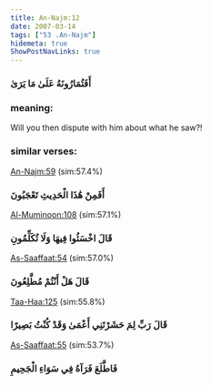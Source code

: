 ```yaml
---
title: An-Najm:12
date: 2007-03-14
tags: ["53 .An-Najm"]
hidemeta: true 
ShowPostNavLinks: true 
---
```

### أَفَتُمَارُونَهُ عَلَىٰ مَا يَرَىٰ
### meaning: 
Will you then dispute with him about what he saw?!
### similar verses: 

[An-Najm:59](/53/59) (sim:57.4%)

### أَفَمِنْ هَٰذَا الْحَدِيثِ تَعْجَبُونَ

[Al-Muminoon:108](/23/108) (sim:57.1%)

### قَالَ اخْسَئُوا فِيهَا وَلَا تُكَلِّمُونِ

[As-Saaffaat:54](/37/54) (sim:57.0%)

### قَالَ هَلْ أَنْتُمْ مُطَّلِعُونَ

[Taa-Haa:125](/20/125) (sim:55.8%)

### قَالَ رَبِّ لِمَ حَشَرْتَنِي أَعْمَىٰ وَقَدْ كُنْتُ بَصِيرًا

[As-Saaffaat:55](/37/55) (sim:53.7%)

### فَاطَّلَعَ فَرَآهُ فِي سَوَاءِ الْجَحِيمِ

